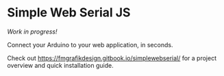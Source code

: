 # Simple Web Serial JS
_Work in progress!_

Connect your Arduino to your web application, in seconds.

Check out https://fmgrafikdesign.gitbook.io/simplewebserial/ for a project overview and quick installation guide.
